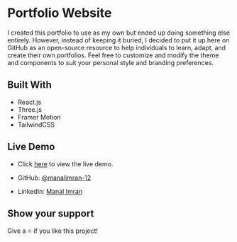 # Portfolio Website

I created this portfolio to use as my own but ended up doing something else entirely. However, instead of keeping it buried, I decided to put it up here on GitHub as an open-source resource to help individuals to learn, adapt, and create their own portfolios. Feel free to customize and modify the theme and components to suit your personal style and branding preferences.

## Built With

- React.js
- Three.js
- Framer Motion
- TailwindCSS

## Live Demo

- Click [here](https://manal-imran.vercel.app/) to view the live demo.

- GitHub: [@manalimran-12](https://github.com/manalimran-12)
- LinkedIn: [Manal Imran](https://www.linkedin.com/in/manal-imran-96bb72254/)

## Show your support

Give a ⭐️ if you like this project!
